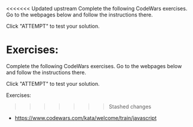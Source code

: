 <<<<<<< Updated upstream
Complete the following CodeWars exercises. Go to the webpages below and follow the instructions there.

Click "ATTEMPT" to test your solution.

Exercises:
=======
Complete the following CodeWars exercises. Go to the webpages below and follow the instructions there.

Click "ATTEMPT" to test your solution.

Exercises:
>>>>>>> Stashed changes
- https://www.codewars.com/kata/welcome/train/javascript